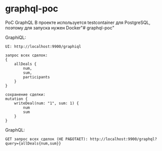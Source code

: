 # graphql-poc
PoC GraphQL
В проекте используется testcontainer для PostgreSQL, поэтому для запуска нужен Docker"# graphql-poc"

GraphiQL:

    UI: http://localhost:9900/graphiql

    запрос всех сделок:
    {
        allDeals {
            num,
            sum,
            participants
        }
    }

    сохранение сделки:
    mutation {
        writeDeal(num: "1", sum: 1) {
            num
            sum
        }
    }

GraphQL:

    GET запрос всех сделок (НЕ РАБОТАЕТ): http://localhost:9900/graphql?query={allDeals{num,sum}}

